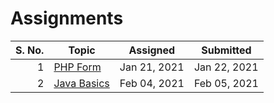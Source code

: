 # Assignments

| S. No. | Topic                      | Assigned     | Submitted    |
| -----: | -------------------------- | ------------ | ------------ |
|      1 | [PHP Form](01-21-2021/)    | Jan 21, 2021 | Jan 22, 2021 |
|      2 | [Java Basics](02-04-2021/) | Feb 04, 2021 | Feb 05, 2021 |

